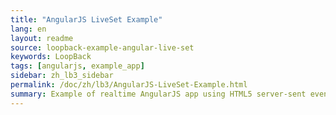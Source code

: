 ```yaml
---
title: "AngularJS LiveSet Example"
lang: en
layout: readme
source: loopback-example-angular-live-set
keywords: LoopBack
tags: [angularjs, example_app]
sidebar: zh_lb3_sidebar
permalink: /doc/zh/lb3/AngularJS-LiveSet-Example.html
summary: Example of realtime AngularJS app using HTML5 server-sent events.
---
```

